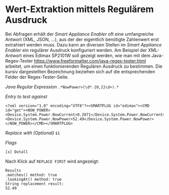 # Wert-Extraktion mittels Regulärem Ausdruck

Bei Abfragen erhält der *Smart Appliance Enabler* oft eine umfangreiche Antwort (XML, JSON, ...), aus der der eigentlich benötigte Zahlenwert erst extrahiert werden muss. Dazu kann an diversen Stellen im *Smart Appliance Enabler* ein regulärer Ausdruck konfiguriert werden.
Am Beispiel der XML-Antwort eines Edimax SP2101W soll gezeigt werden, wie man mit dem Java-Regex-Tester https://www.freeformatter.com/java-regex-tester.html arbeitet, um einen funktionierenden Regulären Ausdruck zu bestimmen. Die kursiv dargestellten Bezeichnung beziehen sich auf die entsprechenden Felder der Regex-Tester-Seite.

_Java Regular Expression_
```.*NowPower>(\d*.{0,1}\d+).*```

_Entry to test against_
```
<?xml version="1.0" encoding="UTF8"?><SMARTPLUG id="edimax"><CMD id="get"><NOW_POWER><Device.System.Power.NowCurrent>0.2871</Device.System.Power.NowCurrent><Device.System.Power.NowPower>52.49</Device.System.Power.NowPower></NOW_POWER></CMD></SMARTPLUG>
```

_Replace with (Optional)_
```$1```

_Flags_
```
[x] Dotall
```
Nach Klick auf ```REPLACE FIRST``` wird angezeigt:
```
Results
.matches() method: true
.lookingAt() method: true
String replacement result:
52.49
```
